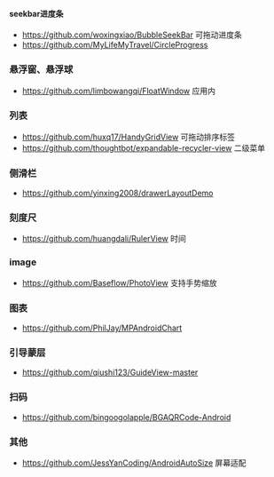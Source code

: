 
#### seekbar进度条
- https://github.com/woxingxiao/BubbleSeekBar 可拖动进度条
- https://github.com/MyLifeMyTravel/CircleProgress

### 悬浮窗、悬浮球
- https://github.com/limbowangqi/FloatWindow 应用内

### 列表
- https://github.com/huxq17/HandyGridView 可拖动排序标签
- https://github.com/thoughtbot/expandable-recycler-view 二级菜单
### 侧滑栏
- https://github.com/yinxing2008/drawerLayoutDemo

### 刻度尺
- https://github.com/huangdali/RulerView 时间

### image
- https://github.com/Baseflow/PhotoView 支持手势缩放

### 图表
- https://github.com/PhilJay/MPAndroidChart

### 引导蒙层
- https://github.com/qiushi123/GuideView-master
### 扫码
- https://github.com/bingoogolapple/BGAQRCode-Android

### 其他
- https://github.com/JessYanCoding/AndroidAutoSize 屏幕适配
